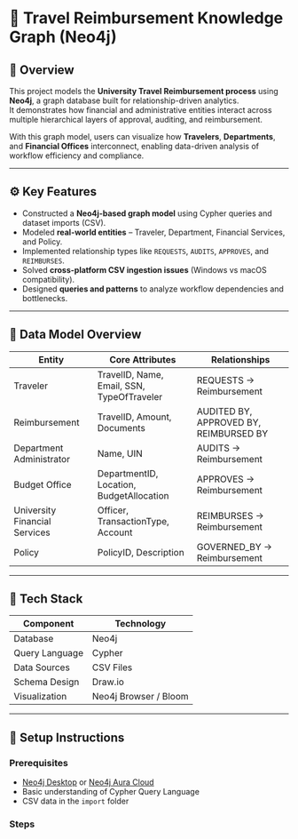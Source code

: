 # 🧭 Travel Reimbursement Knowledge Graph (Neo4j)

## 🧠 Overview
This project models the **University Travel Reimbursement process** using **Neo4j**, a graph database built for relationship-driven analytics.  
It demonstrates how financial and administrative entities interact across multiple hierarchical layers of approval, auditing, and reimbursement.  

With this graph model, users can visualize how **Travelers**, **Departments**, and **Financial Offices** interconnect, enabling data-driven analysis of workflow efficiency and compliance.

---

## ⚙️ Key Features
- Constructed a **Neo4j-based graph model** using Cypher queries and dataset imports (CSV).  
- Modeled **real-world entities** – Traveler, Department, Financial Services, and Policy.  
- Implemented relationship types like `REQUESTS`, `AUDITS`, `APPROVES`, and `REIMBURSES`.  
- Solved **cross-platform CSV ingestion issues** (Windows vs macOS compatibility).  
- Designed **queries and patterns** to analyze workflow dependencies and bottlenecks.

---

## 🧩 Data Model Overview
| **Entity** | **Core Attributes** | **Relationships** |
|-------------|--------------------|-------------------|
| Traveler | TravelID, Name, Email, SSN, TypeOfTraveler | REQUESTS → Reimbursement |
| Reimbursement | TravelID, Amount, Documents | AUDITED BY, APPROVED BY, REIMBURSED BY |
| Department Administrator | Name, UIN | AUDITS → Reimbursement |
| Budget Office | DepartmentID, Location, BudgetAllocation | APPROVES → Reimbursement |
| University Financial Services | Officer, TransactionType, Account | REIMBURSES → Reimbursement |
| Policy | PolicyID, Description | GOVERNED_BY → Reimbursement |

---

## 🧰 Tech Stack
| Component | Technology |
|------------|-------------|
| Database | Neo4j |
| Query Language | Cypher |
| Data Sources | CSV Files |
| Schema Design | Draw.io |
| Visualization | Neo4j Browser / Bloom |

---

## 🚀 Setup Instructions

### Prerequisites
- [Neo4j Desktop](https://neo4j.com/download/) or [Neo4j Aura Cloud](https://neo4j.com/cloud/aura/)
- Basic understanding of Cypher Query Language
- CSV data in the `import` folder

### Steps
